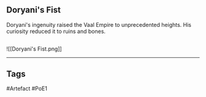 ## Doryani's Fist
Doryani's ingenuity raised the Vaal Empire to unprecedented heights. His curiosity reduced it to ruins and bones.
##
![[Doryani's Fist.png]]

---
## Tags
#Artefact
#PoE1